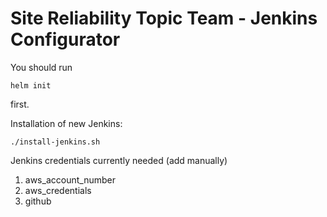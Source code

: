 # Site Reliability Topic Team - Jenkins Configurator

You should run 
```
helm init
```
first.


Installation of new Jenkins:
```
./install-jenkins.sh
```

Jenkins credentials currently needed (add manually)
1. aws_account_number
1. aws_credentials
1. github
